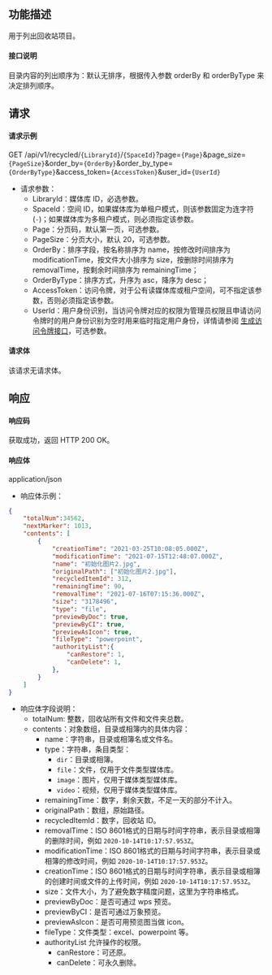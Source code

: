 ## 功能描述

用于列出回收站项目。

#### 接口说明

目录内容的列出顺序为：默认无排序，根据传入参数 orderBy 和 orderByType 来决定排列顺序。

## 请求

#### 请求示例  

GET /api/v1/recycled/`{LibraryId}`/`{SpaceId}`?page=`{Page}`&page_size=`{PageSize}`&order_by=`{OrderBy}`&order_by_type=`{OrderByType}`&access_token=`{AccessToken}`&user_id=`{UserId}`

- 请求参数：
    - LibraryId：媒体库 ID，必选参数。
    - SpaceId：空间 ID，如果媒体库为单租户模式，则该参数固定为连字符(`-`)；如果媒体库为多租户模式，则必须指定该参数。
    - Page：分页码，默认第一页，可选参数。
    - PageSize：分页大小，默认 20，可选参数。
    - OrderBy：排序字段，按名称排序为 name，按修改时间排序为 modificationTime，按文件大小排序为 size，按删除时间排序为 removalTime，按剩余时间排序为 remainingTime；
    - OrderByType：排序方式，升序为 asc，降序为 desc；
    - AccessToken：访问令牌，对于公有读媒体库或租户空间，可不指定该参数，否则必须指定该参数。
    - UserId：用户身份识别，当访问令牌对应的权限为管理员权限且申请访问令牌时的用户身份识别为空时用来临时指定用户身份，详情请参阅 [生成访问令牌接口](https://cloud.tencent.com/document/product/1339/71159)，可选参数。

#### 请求体

该请求无请求体。

## 响应

#### 响应码

获取成功，返回 HTTP 200 OK。

#### 响应体

application/json

- 响应体示例：
```json
{
    "totalNum":34562,
    "nextMarker": 1013,
    "contents": [
        {
            "creationTime": "2021-03-25T10:08:05.000Z",
            "modificationTime": "2021-07-15T12:48:07.000Z",
            "name": "初始化图片2.jpg",
            "originalPath": ["初始化图片2.jpg"],
            "recycledItemId": 312,
            "remainingTime": 90,
            "removalTime": "2021-07-16T07:15:36.000Z",
            "size": "3178496",
            "type": "file",
            "previewByDoc": true,
            "previewByCI": true,
            "previewAsIcon": true,
            "fileType": "powerpoint",
            "authorityList":{
                "canRestore": 1,
                "canDelete": 1,
            },
        }
    ]
}
```
- 响应体字段说明：
    - totalNum: 整数，回收站所有文件和文件夹总数。
    - contents：对象数组，目录或相簿内的具体内容：
        - name：字符串，目录或相簿名或文件名。
        - type：字符串，条目类型：
            - `dir`：目录或相簿。
            - `file`：文件，仅用于文件类型媒体库。
            - `image`：图片，仅用于媒体类型媒体库。
            - `video`：视频，仅用于媒体类型媒体库。
        - remainingTime：数字，剩余天数，不足一天的部分不计入。
        - originalPath：数组，原始路径。
        - recycledItemId：数字，回收站 ID。
        - removalTime：ISO 8601格式的日期与时间字符串，表示目录或相簿的删除时间，例如 `2020-10-14T10:17:57.953Z`。
        - modificationTime：ISO 8601格式的日期与时间字符串，表示目录或相簿的修改时间，例如 `2020-10-14T10:17:57.953Z`。
        - creationTime：ISO 8601格式的日期与时间字符串，表示目录或相簿的创建时间或文件的上传时间，例如 `2020-10-14T10:17:57.953Z`。
        - size：文件大小，为了避免数字精度问题，这里为字符串格式。
        - previewByDoc：是否可通过 wps 预览。
        - previewByCI：是否可通过万象预览。
        - previewAsIcon：是否可用预览图当做 icon。
        - fileType：文件类型：excel、powerpoint 等。
        - authorityList 允许操作的权限。
          - canRestore：可还原。
          - canDelete：可永久删除。

